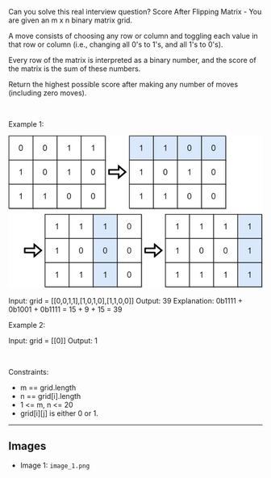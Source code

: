 Can you solve this real interview question? Score After Flipping Matrix - You are given an m x n binary matrix grid.

A move consists of choosing any row or column and toggling each value in that row or column (i.e., changing all 0's to 1's, and all 1's to 0's).

Every row of the matrix is interpreted as a binary number, and the score of the matrix is the sum of these numbers.

Return the highest possible score after making any number of moves (including zero moves).

 

Example 1:

![Example 1](./image_1.png)


Input: grid = [[0,0,1,1],[1,0,1,0],[1,1,0,0]]
Output: 39
Explanation: 0b1111 + 0b1001 + 0b1111 = 15 + 9 + 15 = 39


Example 2:


Input: grid = [[0]]
Output: 1


 

Constraints:

 * m == grid.length
 * n == grid[i].length
 * 1 <= m, n <= 20
 * grid[i][j] is either 0 or 1.

---

## Images

- Image 1: `image_1.png`
